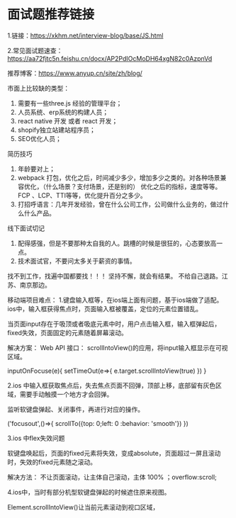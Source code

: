 # 面试题推荐链接

1.链接：https://xkhm.net/interview-blog/base/JS.html

2.常见面试题速查：https://aa72fjtc5n.feishu.cn/docx/AP2PdIOcMoDH64xgN82c0AzpnVd

推荐博客：https://www.anyup.cn/site/zh/blog/

市面上比较缺的类型：
1. 需要有一些three.js 经验的管理平台；
2. 人员系统、erp系统的构建人员；
3. react native 开发 或者 react 开发；
4. shopify独立站建站程序员；
5. SEO优化人员；


简历技巧
1. 年龄要对上；
2. webpack 打包，优化之后，时间减少多少，增加多少之类的。对各种场景兼容优化，（什么场景？支付场景，还是别的）
优化之后的指标，速度等等。FCP 、LCP、TTI等等，优化提升百分之多少。
3. 打招呼语言：几年开发经验，曾在什么公司工作，公司做什么业务的，做过什么什么产品。



线下面试切记
1. 配得感强，但是不要那种太自我的人。跳槽的时候是很狂的，心态要放高一点。
2. 技术面试官，不要问太多关于薪资的事情。

找不到工作，找遍中国都要找！！！
坚持不懈，就会有结果。 不给自己退路。江苏、南京那边。

移动端项目难点：
1.键盘输入框等，在ios端上面有问题，基于ios端做了适配。
ios中，输入框获得焦点时，页面输入框被覆盖，定位的元素位置错乱。

当页面input存在于吸顶或者吸底元素中时，用户点击输入框，输入框弹起后，fixed失效，页面固定的元素随着屏幕滚动。

解决方案：
Web API 接口： scrollIntoView()的应用，将input输入框显示在可视区域。

inputOnFocuse(e){
    setTimeOut(e=>{
        e.target.scrollIntoView(true)
    })
}

2.ios 中输入框获取焦点后，失去焦点页面不回弹，顶部上移，底部留有灰色区域，需要手动触摸一个地方才会回弹。

监听软键盘弹起、关闭事件，再进行对应的操作。

('focusout',()=>{
    scrollTo({top: 0;left: 0 :behavior: 'smooth'})
})

3.ios 中flex失效问题

软键盘唤起后，页面的fixed元素将失效，变成absolute，页面超过一屏且滚动时，失效的fixed元素随之滚动。

解决方法： 不让页面滚动，让主体自己滚动，主体 100% ；overflow:scroll;

4.ios中，当时有部分机型软键盘弹起的时候遮住原来视图。

Element.scrollIntoView()让当前元素滚动到视口区域，
